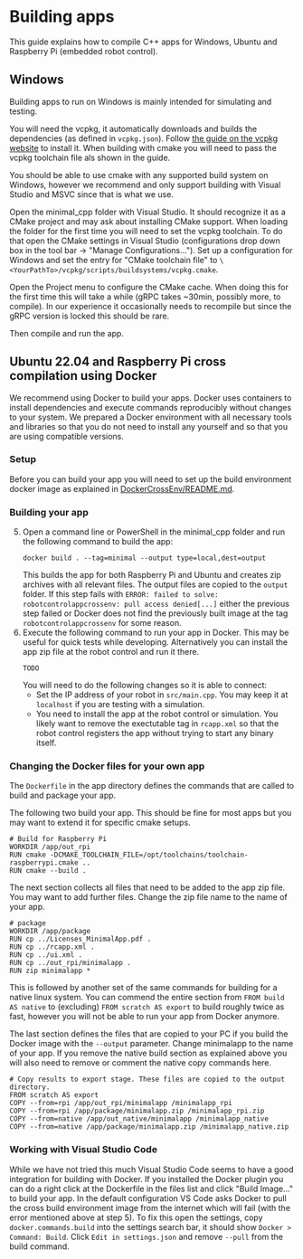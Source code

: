 # Building apps
This guide explains how to compile C++ apps for Windows, Ubuntu and Raspberry Pi (embedded robot control).

## Windows
Building apps to run on Windows is mainly intended for simulating and testing.

You will need the vcpkg, it automatically downloads and builds the dependencies (as defined in ```vcpkg.json```). Follow [the guide on the vcpkg website](https://vcpkg.io/en/getting-started) to install it. When building with cmake you will need to pass the vcpkg toolchain file als shown in the guide.

You should be able to use cmake with any supported build system on Windows, however we recommend and only support building with Visual Studio and MSVC since that is what we use.

Open the minimal_cpp folder with Visual Studio. It should recognize it as a CMake project and may ask about installing CMake support. When loading the folder for the first time you will need to set the vcpkg toolchain. To do that open the CMake settings in Visual Studio (configurations drop down box in the tool bar -> "Manage Configurations..."). Set up a configuration for Windows and set the entry for "CMake toolchain file" to ```\<YourPathTo>/vcpkg/scripts/buildsystems/vcpkg.cmake```.

Open the Project menu to configure the CMake cache. When doing this for the first time this will take a while (gRPC takes ~30min, possibly more, to compile). In our experience it occasionally needs to recompile but since the gRPC version is locked this should be rare.

Then compile and run the app.

## Ubuntu 22.04 and Raspberry Pi cross compilation using Docker
We recommend using Docker to build your apps. Docker uses containers to install dependencies and execute commands reproducibly without changes to your system. We prepared a Docker environment with all necessary tools and libraries so that you do not need to install any yourself and so that you are using compatible versions.

### Setup
Before you can build your app you will need to set up the build environment docker image as explained in [DockerCrossEnv/README.md](../DockerCrossEnv/README.md).

### Building your app
5. Open a command line or PowerShell in the minimal_cpp folder and run the following command to build the app:
    ```
    docker build . --tag=minimal --output type=local,dest=output
    ```
    This builds the app for both Raspberry Pi and Ubuntu and creates zip archives with all relevant files. The output files are copied to the ```output``` folder.
    If this step fails with ```ERROR: failed to solve: robotcontrolappcrossenv: pull access denied[...]``` either the previous step failed or Docker does not find the previously built image at the tag ```robotcontrolappcrossenv``` for some reason.
6. Execute the following command to run your app in Docker. This may be useful for quick tests while developing. Alternatively you can install the app zip file at the robot control and run it there.
    ```
    TODO
    ```
    You will need to do the following changes so it is able to connect:
    * Set the IP address of your robot in ```src/main.cpp```. You may keep it at ```localhost``` if you are testing with a simulation.
    * You need to install the app at the robot control or simulation. You likely want to remove the exectutable tag in ```rcapp.xml``` so that the robot control registers the app without trying to start any binary itself.

### Changing the Docker files for your own app
The ```Dockerfile``` in the app directory defines the commands that are called to build and package your app.

The following two build your app. This should be fine for most apps but you may want to extend it for specific cmake setups.
```
# Build for Raspberry Pi
WORKDIR /app/out_rpi
RUN cmake -DCMAKE_TOOLCHAIN_FILE=/opt/toolchains/toolchain-raspberrypi.cmake ..
RUN cmake --build .
```

The next section collects all files that need to be added to the app zip file. You may want to add further files. Change the zip file name to the name of your app.
```
# package
WORKDIR /app/package
RUN cp ../Licenses_MinimalApp.pdf .
RUN cp ../rcapp.xml .
RUN cp ../ui.xml .
RUN cp ../out_rpi/minimalapp .
RUN zip minimalapp *
```

This is followed by another set of the same commands for building for a native linux system. You can commend the entire section from ```FROM build AS native``` to (excluding) ```FROM scratch AS export``` to build roughly twice as fast, however you will not be able to run your app from Docker anymore.

The last section defines the files that are copied to your PC if you build the Docker image with the ```--output``` parameter. Change minimalapp to the name of your app. If you remove the native build section as explained above you will also need to remove or comment the native copy commands here.
```
# Copy results to export stage. These files are copied to the output directory.
FROM scratch AS export
COPY --from=rpi /app/out_rpi/minimalapp /minimalapp_rpi
COPY --from=rpi /app/package/minimalapp.zip /minimalapp_rpi.zip
COPY --from=native /app/out_native/minimalapp /minimalapp_native
COPY --from=native /app/package/minimalapp.zip /minimalapp_native.zip
```

### Working with Visual Studio Code
While we have not tried this much Visual Studio Code seems to have a good integration for building with Docker. If you installed the Docker plugin you can do a right click at the Dockerfile in the files list and click "Build Image..." to build your app. In the default configuration VS Code asks Docker to pull the cross build environment image from the internet which will fail (with the error mentioned above at step 5). To fix this open the settings, copy ```docker.commands.build``` into the settings search bar, it should show ```Docker > Command: Build```. Click ```Edit in settings.json``` and remove ```--pull``` from the build command.
